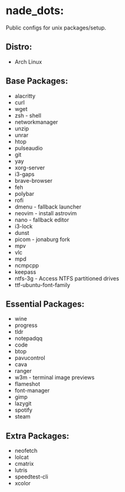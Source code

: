 # nade_dots:
Public configs for unix packages/setup.

## Distro:
- Arch Linux

## Base Packages:
- alacritty
- curl
- wget
- zsh - shell
- networkmanager
- unzip
- unrar
- htop
- pulseaudio
- git
- yay
- xorg-server
- i3-gaps
- brave-browser
- feh
- polybar
- rofi
- dmenu - fallback launcher
- neovim - install astrovim
- nano - fallback editor
- i3-lock
- dunst
- picom - jonaburg fork
- mpv
- vlc
- mpd
- ncmpcpp
- keepass
- ntfs-3g - Access NTFS partitioned drives
- ttf-ubuntu-font-family

## Essential Packages:
- wine
- progress
- tldr
- notepadqq
- code
- btop
- pavucontrol
- cava
- ranger
- w3m - terminal image previews
- flameshot
- font-manager
- gimp
- lazygit
- spotify
- steam

## Extra Packages:
- neofetch
- lolcat
- cmatrix
- lutris
- speedtest-cli
- xcolor
